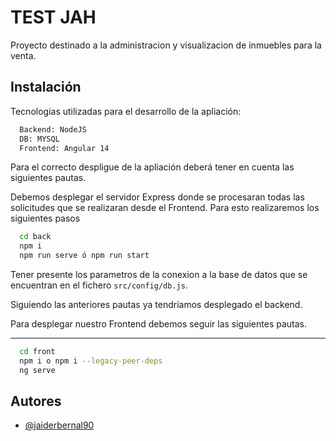 
# TEST JAH

Proyecto destinado a la administracion y visualizacion de inmuebles para la venta.


## Instalación

Tecnologias utilizadas para el desarrollo de la apliación:

```bash
  Backend: NodeJS
  DB: MYSQL
  Frontend: Angular 14
```
    
Para el correcto despligue de la apliación deberá tener en cuenta las siguientes pautas.

Debemos desplegar el servidor Express donde se procesaran todas las solicitudes que se realizaran desde el Frontend. Para esto realizaremos los siguientes pasos

```bash
  cd back
  npm i 
  npm run serve ó npm run start
```
Tener presente los parametros de la conexion a la base de datos que se encuentran en el fichero `src/config/db.js`.

Siguiendo las anteriores pautas ya tendriamos desplegado el backend.


Para desplegar nuestro Frontend debemos seguir las siguientes pautas.

--------------------------------------------------------
```bash
  cd front
  npm i o npm i --legacy-peer-deps
  ng serve
```

## Autores

- [@jaiderbernal90](https://www.github.com/jaiderbernal90)

